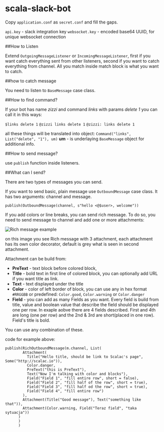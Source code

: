 # scala-slack-bot


Copy `application.conf` as `secret.conf` and fill the gaps.

`api.key` - slack integration key
`websocket.key` - encoded base64 UUID, for unique websocket connection


##How to Listen

Extend `OutgoingMessageListener` or `IncomingMessageListener`, first if you want catch everything sent from other listeners, second
if you want to catch everything from channel.
All you match inside match block is what you want to catch.

##how to catch message

You need to listen to `BaseMessage` case class.

##How to find command?

If your bot has name _zizzi_ and command _links_ with params _delete_ _1_ you can call it in this ways:

`$links delete 1`
`@zizzi links delete 1`
`@zizzi: links delete 1`

all these things will be translated into object: `Command("links", List("delete", "1"), um)`
**um** - is underlaying `BaseMessage` object for additional info.

##How to send message?

use `publish` function inside listeners.

##What can I send?

There are two types of messages you can send.

If you want to send basic, plain message use `OutboundMessage` case class. It has two arguments: channel and message.

    publish(OutboundMessage(channel, s"hello <@$user>, welcome"))

If you add colors or line breaks, you can send rich message. To do so, you need to send message to channel and add one or more attachments:

![Rich message example](https://raw.githubusercontent.com/ScalaConsultants/scala-slack-bot/master/richmessage.png)

on this image you see Rich message with 3 attachment, each attachment has its own color decorator, default is grey what is seen in second attachment.

Attachment can be build from:
- **PreText** - text block before colored block,
- **Title** - bold text in first line of colored block, you can optionally add URL if you want title as link.
- **Text** - text displayed under the title
- **Color** - color of left border of block, you can use any in hex format `#RRGGBB` or predefined: `Color.good`, `Color.warning` or `Color.danger`
- **Field** - you can add as many Fields as you want. Every field is build from title, value and boolean value that describe the field should be displayed one per row.
  In exaple aobve there are 4 fields described. First and 4th are long (one per row) and the 2nd & 3rd are short(placed in one row).
  Field's title is bold.

You can use any combination of these.

code for example above:

    publish(RichOutboundMessage(m.channel, List(
            Attachment(
              Title("Hello title, should be link to Scalac's page", Some("http://scalac.io")),
              Color.danger,
              PreText("this is PreText"),
              Text("Now I'm talking with color and blocks"),
              Field("Field 1", "fill entire row", short = false),
              Field("Field 2", "fill half of the row", short = true),
              Field("Field 3", "fill half od the row", short = true),
              Field("Field 4", "fill entire row")
            ),
            Attachment(Title("Good message"), Text("something like that")),
            Attachment(Color.warning, Field("Teraz field", "taka sytuacja"))
          )
          )
          )
